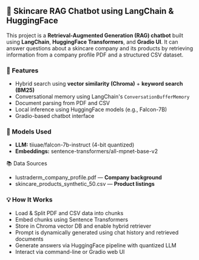  ## 💬 Skincare RAG Chatbot using LangChain & HuggingFace

This project is a **Retrieval-Augmented Generation (RAG) chatbot** built using **LangChain**, **HuggingFace Transformers**, and **Gradio UI**. It can answer questions about a skincare company and its products by retrieving information from a company profile PDF and a structured CSV dataset.

 ### 🚀 Features
-  Hybrid search using **vector similarity (Chroma)** + **keyword search (BM25)**
- Conversational memory using LangChain's `ConversationBufferMemory`
- Document parsing from PDF and CSV
- Local inference using HuggingFace models (e.g., Falcon-7B)
- Gradio-based chatbot interface

### 🧠 Models Used
- **LLM:** tiiuae/falcon-7b-instruct (4-bit quantized)
- **Embeddings:** sentence-transformers/all-mpnet-base-v2

📚 Data Sources
- lustraderm_company_profile.pdf — **Company background**
- skincare_products_synthetic_50.csv — **Product listings**

### 💡 How It Works

- Load & Split PDF and CSV data into chunks  
- Embed chunks using Sentence Transformers  
- Store in Chroma vector DB and enable hybrid retriever  
- Prompt is dynamically generated using chat history and retrieved documents  
- Generate answers via HuggingFace pipeline with quantized LLM  
- Interact via command-line or Gradio web UI  

